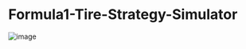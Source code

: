# Formula1-Tire-Strategy-Simulator


![image](https://github.com/user-attachments/assets/ee3e53cb-b098-419f-8e26-2f8bb6367438)

